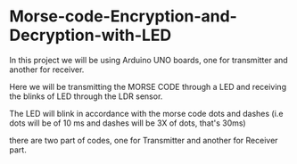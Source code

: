 # Morse-code-Encryption-and-Decryption-with-LED

In this project we will be using Arduino UNO boards, one for transmitter and another for receiver.

Here we will be transmitting the MORSE CODE through a LED and receiving the blinks of LED through the LDR sensor.

The LED will blink in accordance with the morse code dots and dashes (i.e dots will be of 10 ms and dashes will be 3X of dots, that's 30ms)

there are two part of codes, one for Transmitter and another for Receiver part.

